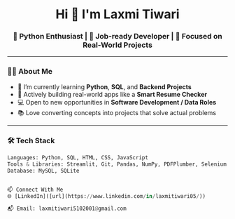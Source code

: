 <h1 align="center">Hi 👋 I'm Laxmi Tiwari</h1>
<h3 align="center">🚀 Python Enthusiast | 💼 Job-ready Developer | 🎯 Focused on Real-World Projects</h3>

---

### 👩‍💻 About Me
- 🌱 I’m currently learning **Python**, **SQL**, and **Backend Projects**
- 🎯 Actively building real-world apps like a **Smart Resume Checker**
- 💻 Open to new opportunities in **Software Development / Data Roles**
- 📚 Love converting concepts into projects that solve actual problems

---

### 🛠️ Tech Stack
```python
Languages: Python, SQL, HTML, CSS, JavaScript  
Tools & Libraries: Streamlit, Git, Pandas, NumPy, PDFPlumber, Selenium  
Database: MySQL, SQLite  


📫 Connect With Me
🌐 [LinkedIn]([url](https://www.linkedin.com/in/laxmitiwari05/))

📬 Email: laxmitiwari5102001@gmail.com

